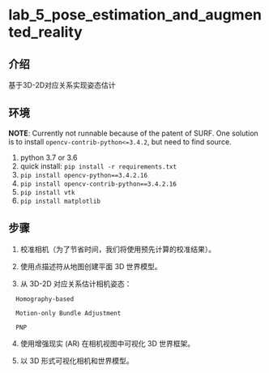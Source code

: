 # lab_5_pose_estimation_and_augmented_reality

## 介绍
基于3D-2D对应关系实现姿态估计

## 环境
**NOTE**: Currently not runnable because of the patent of SURF. One solution is to install `opencv-contrib-python<=3.4.2`, but need to find source.

1. python 3.7 or 3.6
2. quick install:
`pip install -r requirements.txt`
1. `pip install opencv-python==3.4.2.16`
2. `pip install opencv-contrib-python==3.4.2.16`
3. `pip install vtk`
4. `pip install matplotlib`

## 步骤
1. 校准相机（为了节省时间，我们将使用预先计算的校准结果）。
 
2. 使用点描述符从地图创建平面 3D 世界模型。

3. 从 3D-2D 对应关系估计相机姿态：

```
  Homography-based

  Motion-only Bundle Adjustment

  PNP
```
4. 使用增强现实 (AR) 在相机视图中可视化 3D 世界框架。

5. 以 3D 形式可视化相机和世界模型。
